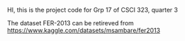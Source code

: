 HI, this is the project code for Grp 17 of CSCI 323, quarter 3

The dataset FER-2013 can be retireved from https://www.kaggle.com/datasets/msambare/fer2013

